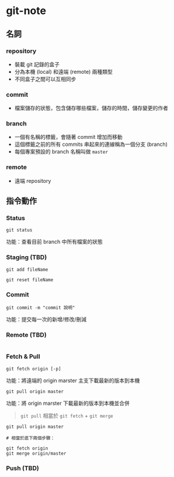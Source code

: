 git-note
========

## 名詞

### repository

* 裝載 git 記錄的盒子
* 分為本機 (local) 和遠端 (remote) 兩種類型
* 不同盒子之間可以互相同步

### commit

* 檔案儲存的狀態，包含儲存哪些檔案，儲存的時間，儲存變更的作者

### branch

* 一個有名稱的標籤，會隨著 commit 增加而移動
* 這個標籤之前的所有 commits 串起來的連線稱為一個分支 (branch)
* 每個專案預設的 branch 名稱叫做 `master`

### remote

* 遠端 repository


## 指令動作

### Status

```
git status
```

功能：查看目前 branch 中所有檔案的狀態

### Staging (TBD)

```
git add fileName
```

```
git reset fileName
```

### Commit

```
git commit -m "commit 說明"
```

功能：提交每一次的新增/修改/刪減

### Remote (TBD)

```
```

### Fetch & Pull

```
git fetch origin [-p]
```

功能：將遠端的 origin marster 主支下載最新的版本到本機

```
git pull origin master
```

功能：將 origin marster 下載最新的版本到本機並合併

> `git pull` 相當於 `git fetch` + `git merge`

```
git pull origin master

# 相當於底下兩個步驟：

git fetch origin
git merge origin/master
```

### Push (TBD)

```
```

